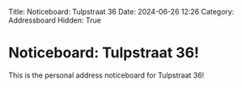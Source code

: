 Title: Noticeboard: Tulpstraat 36
Date: 2024-06-26 12:26
Category: Addressboard
Hidden: True

# Noticeboard: Tulpstraat 36!

This is the personal address noticeboard for Tulpstraat 36!